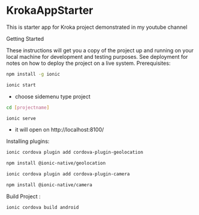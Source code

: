 # KrokaAppStarter
This is starter app for Kroka project demonstrated in my youtube channel 

Getting Started

These instructions will get you a copy of the project up and running on your local machine for development and testing purposes. See deployment for notes on how to deploy the project on a live system.
Prerequisites:

```sh
npm install -g ionic

ionic start 
```

* choose sidemenu type project
```sh
cd [projectname]

ionic serve 
```

* it will open on http://localhost:8100/


Installing plugins:

```sh
ionic cordova plugin add cordova-plugin-geolocation

npm install @ionic-native/geolocation

ionic cordova plugin add cordova-plugin-camera

npm install @ionic-native/camera
```

Build Project :


```sh
ionic cordova build android
```



